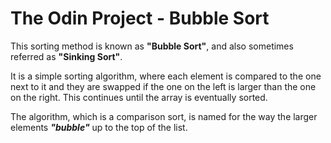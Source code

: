 # The Odin Project - Bubble Sort

This sorting method is known as **"Bubble Sort"**, and also sometimes referred as **"Sinking Sort"**.

It is a simple sorting algorithm, where each element is compared to the one next to it and they are swapped if the one on the left is larger than the one on the right.
This continues until the array is eventually sorted.

The algorithm, which is a comparison sort, is named for the way the larger elements ***"bubble"*** up to the top of the list.
